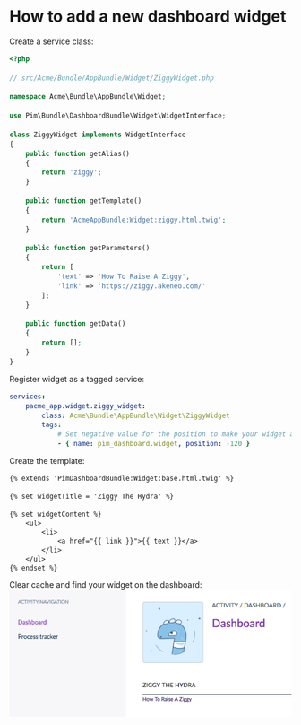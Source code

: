 # How to add a new dashboard widget


Create a service class:

```php
<?php

// src/Acme/Bundle/AppBundle/Widget/ZiggyWidget.php

namespace Acme\Bundle\AppBundle\Widget;

use Pim\Bundle\DashboardBundle\Widget\WidgetInterface;

class ZiggyWidget implements WidgetInterface
{
    public function getAlias()
    {
        return 'ziggy';
    }

    public function getTemplate()
    {
        return 'AcmeAppBundle:Widget:ziggy.html.twig';
    }

    public function getParameters()
    {
        return [
            'text' => 'How To Raise A Ziggy',
            'link' => 'https://ziggy.akeneo.com/'
        ];
    }

    public function getData()
    {
        return [];
    }
}

```

Register widget as a tagged service:

```yaml
services:
    pacme_app.widget.ziggy_widget:
        class: Acme\Bundle\AppBundle\Widget\ZiggyWidget
        tags:
            # Set negative value for the position to make your widget above others
            - { name: pim_dashboard.widget, position: -120 }
```

Create the template:

```twig
{% extends 'PimDashboardBundle:Widget:base.html.twig' %}

{% set widgetTitle = 'Ziggy The Hydra' %}

{% set widgetContent %}
    <ul>
        <li>
            <a href="{{ link }}">{{ text }}</a>
        </li>
    </ul>
{% endset %}
```

Clear cache and find your widget on the dashboard:
![Ziggy widget](image/widget/ziggy-widget.png)
